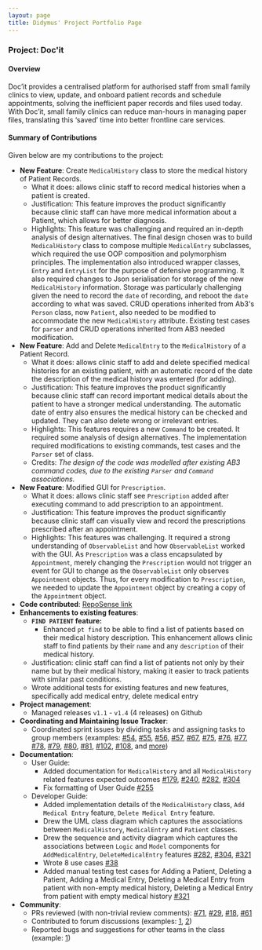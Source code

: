 ```yaml
---
layout: page
title: Didymus' Project Portfolio Page
---
```


### Project: Doc'it

#### Overview
Doc’it provides a centralised platform for authorised staff from small family clinics to view, update, and onboard
patient records and schedule appointments, solving the inefficient paper records and files used today. With Doc’it, small family clinics can
reduce man-hours in managing paper files, translating this ‘saved’ time into better frontline care services.

#### Summary of Contributions
Given below are my contributions to the project:
- **New Feature**: Create `MedicalHistory` class to store the medical history of Patient Records.
  * What it does: allows clinic staff to record medical histories when a patient is created.
  * Justification: This feature improves the product significantly because clinic staff can have more medical information about a Patient, which allows for better diagnosis.
  * Highlights: This feature was challenging and required an in-depth analysis of design alternatives. The final design chosen was to build `MedicalHistory` class to compose multiple `MedicalEntry` subclasses, which required the use OOP composition and polymorphism principles. The implementation also introduced wrapper classes, `Entry` and `EntryList` for the purpose of defensive programming. It also required changes to Json serialisation for storage of the new `MedicalHistory` information. Storage was particularly challenging given the need to record the `date` of recording, and reboot the `date` according to what was saved. CRUD operations  inherited from Ab3's `Person` class, now `Patient`, also needed to be modified to accommodate the new `MedicalHistory` attribute. Existing test cases for `parser` and CRUD operations inherited from AB3 needed modification.
- **New Feature**: Add and Delete `MedicalEntry` to the `MedicalHistory` of a Patient Record.
  * What it does: allows clinic staff to add and delete specified medical histories for an existing patient, with an automatic record of the date the description of the medical history was entered (for adding).
  * Justification: This feature improves the product significantly because clinic staff can record important medical details about the patient to have a stronger medical understanding. The automatic date of entry also ensures the medical history can be checked and updated. They can also delete wrong or irrelevant entries.
  * Highlights: This features requires a new `Command` to be created. It required some analysis of design alternatives. The implementation required modifications to existing commands, test cases and the `Parser` set of class.
  * Credits: *The design of the code was modelled after existing AB3 command codes, due to the existing `Parser` and `Command` associations.*
- **New Feature**: Modified GUI for `Prescription`.
  * What it does: allows clinic staff see `Prescription` added after executing command to add prescription to an appointment.
  * Justification: This feature improves the product significantly because clinic staff can visually view and record the prescriptions prescribed after an appointment.
  * Highlights: This features was challenging. It required a strong understanding of `ObservableList` and how `ObservableList` worked with the GUI. As `Prescription` was a class encapsulated by `Appointment`, merely changing the `Prescription` would not trigger an event for GUI to change as the `ObservableList` only observes `Appointment` objects. Thus, for every modification to `Prescription`, we needed to update the `Appointment` object by creating a copy of the `Appointment` object.
- **Code contributed**: [RepoSense link](https://nus-cs2103-ay2122s1.github.io/tp-dashboard/?search=&sort=groupTitle&sortWithin=title&since=2021-09-17&timeframe=commit&mergegroup=&groupSelect=groupByRepos&breakdown=false&tabOpen=true&tabType=authorship&tabAuthor=didymental&tabRepo=AY2122S1-CS2103-W14-1%2Ftp%5Bmaster%5D&authorshipIsMergeGroup=false&authorshipFileTypes=docs~functional-code~test-code~other&authorshipIsBinaryFileTypeChecked=false)
- **Enhancements to existing features**:
  * **`FIND PATIENT` feature:**
    * Enhanced `pt find` to be able to find a list of patients based on their medical history description. This enhancement allows clinic staff to find patients by their `name` and any `description` of their medical history.
  * Justification: clinic staff can find a list of patients not only by their name but by their medical history, making it easier to track patients with similar past conditions.
  * Wrote additional tests for existing features and new features, specifically add medical entry, delete medical entry
- **Project management**:
  * Managed releases `v1.1` - `v1.4` (4 releases) on Github
- **Coordinating and Maintaining Issue Tracker**:
  * Coordinated sprint issues by dividing tasks and assigning tasks to group members (examples: [\#54](https://github.com/AY2122S1-CS2103-W14-1/tp/issues/54), [\#55](https://github.com/AY2122S1-CS2103-W14-1/tp/issues/55), [\#56](https://github.com/AY2122S1-CS2103-W14-1/tp/issues/56), [\#57](https://github.com/AY2122S1-CS2103-W14-1/tp/issues/57), [\#67](https://github.com/AY2122S1-CS2103-W14-1/tp/issues/67), [\#75](https://github.com/AY2122S1-CS2103-W14-1/tp/issues/75), [\#76](https://github.com/AY2122S1-CS2103-W14-1/tp/issues/76), [\#77](https://github.com/AY2122S1-CS2103-W14-1/tp/issues/77), [\#78](https://github.com/AY2122S1-CS2103-W14-1/tp/issues/78), [\#79](https://github.com/AY2122S1-CS2103-W14-1/tp/issues/79), [\#80](https://github.com/AY2122S1-CS2103-W14-1/tp/issues/80), [\#81](https://github.com/AY2122S1-CS2103-W14-1/tp/issues/81), [\#102](https://github.com/AY2122S1-CS2103-W14-1/tp/issues/102), [\#108](https://github.com/AY2122S1-CS2103-W14-1/tp/issues/108), and [more](https://github.com/AY2122S1-CS2103-W14-1/tp/issues?q=is%3Aissue+author%3Adidymental+is%3Aclosed))
- **Documentation**:
  * User Guide:
    * Added documentation for `MedicalHistory` and all `MedicalHistory` related features expected outcomes [\#179](https://github.com/AY2122S1-CS2103-W14-1/tp/pull/179), [\#240](https://github.com/AY2122S1-CS2103-W14-1/tp/pull/240), [\#282](https://github.com/AY2122S1-CS2103-W14-1/tp/pull/282), [\#304](https://github.com/AY2122S1-CS2103-W14-1/tp/pull/304)
    * Fix formatting of User Guide [\#255](https://github.com/AY2122S1-CS2103-W14-1/tp/pull/255)
  * Developer Guide:
    * Added implementation details of the `MedicalHistory` class, `Add Medical Entry` feature, `Delete Medical Entry` feature.
    * Drew the UML class diagram which captures the associations between `MedicalHistory`, `MedicalEntry` and `Patient` classes.
    * Drew the sequence and activity diagram which captures the associations between `Logic` and `Model` components for `AddMedicalEntry`, `DeleteMedicalEntry` features [\#282](https://github.com/AY2122S1-CS2103-W14-1/tp/pull/282), [\#304](https://github.com/AY2122S1-CS2103-W14-1/tp/pull/304), [\#321](https://github.com/AY2122S1-CS2103-W14-1/tp/pull/321)
    * Wrote 8 use cases [\#38](https://github.com/AY2122S1-CS2103-W14-1/tp/pull/38)
    * Added manual testing test cases for Adding a Patient, Deleting a Patient, Adding a Medical Entry, Deleting a Medical Entry from patient with non-empty medical history, Deleting a Medical Entry from patient with empty medical history [\#321](https://github.com/AY2122S1-CS2103-W14-1/tp/pull/321) 
- **Community**:
  * PRs reviewed (with non-trivial review comments): [\#71](https://github.com/AY2122S1-CS2103-W14-1/tp/pull/71), [\#29](https://github.com/AY2122S1-CS2103-W14-1/tp/pull/29), [\#18](https://github.com/AY2122S1-CS2103-W14-1/tp/pull/18), [\#61](https://github.com/AY2122S1-CS2103-W14-1/tp/pull/61)
  * Contributed to forum discussions (examples: [1](https://github.com/nus-cs2103-AY2122S1/forum/issues/237), [2](https://github.com/nus-cs2103-AY2122S1/forum/issues/306))
  * Reported bugs and suggestions for other teams in the class (example: [1](https://github.com/didymental/ped))
